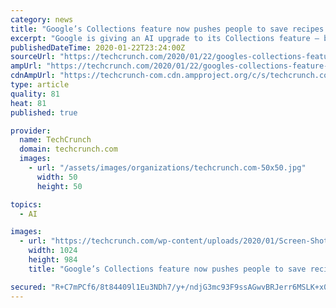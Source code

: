 ```yaml
---
category: news
title: "Google’s Collections feature now pushes people to save recipes & products, using AI"
excerpt: "Google is giving an AI upgrade to its Collections feature — basically, Google’s own take on Pinterest, but built into Google Search. Originally a name given to organizing images, the Collections feature that launched in 2018 let you save for later perusal any type of search result — images, bookmarks or map locations — into groups ..."
publishedDateTime: 2020-01-22T23:24:00Z
sourceUrl: "https://techcrunch.com/2020/01/22/googles-collections-feature-now-pushes-people-to-save-recipes-products-using-a-i/"
ampUrl: "https://techcrunch.com/2020/01/22/googles-collections-feature-now-pushes-people-to-save-recipes-products-using-a-i/amp/"
cdnAmpUrl: "https://techcrunch-com.cdn.ampproject.org/c/s/techcrunch.com/2020/01/22/googles-collections-feature-now-pushes-people-to-save-recipes-products-using-a-i/amp/"
type: article
quality: 81
heat: 81
published: true

provider:
  name: TechCrunch
  domain: techcrunch.com
  images:
    - url: "/assets/images/organizations/techcrunch.com-50x50.jpg"
      width: 50
      height: 50

topics:
  - AI

images:
  - url: "https://techcrunch.com/wp-content/uploads/2020/01/Screen-Shot-2020-01-22-at-4.09.14-PM.png?w=1024"
    width: 1024
    height: 984
    title: "Google’s Collections feature now pushes people to save recipes & products, using AI"

secured: "R+C7mPCf6/8t84409l1Eu3NDh7/y+/ndjG3mc93F9ssAGwvBRJerr6MSLK+x0UjFzZ1PB20oXfSFyih6dU4xUkGXdjRS91y9xiX6FbzDireKoKpFFRoHR8fpHHEcqkaTMJYBVeAEXFJ+xS6mGXam8tNLuXBX7vPl+ep+dXkYNptEVW6yKwGgvVjNRFIRx+WGp1tIw0LqexAMghD06C+zPx4YxabgjZ0q9NE+MD6s1mTY7H435VUSk5Vw6q1L/FOePqiRXIgfSdT+ok/sbNxYiww5pOxIVgiKcVl913k3NR1xVOC8TrSRxoE/vGPbPdK4c7t5PWYRabDAfZUJjyXc44v1qnRyzbChbRM+d+IzpAhVCgVndMqhyQQuHR88BCKeQreK5E0qTU3goADvYku8rJNUx4UcrqXkn0SxBx0Z1d4m09wG0s7tdmnAmyeVJIJIg6LzyeqeB8g/e3+ViDFsxX8ba6X+wAMu+dTMWPe7gpg=;Sz6XDbkkKGvW0X9c8LluCA=="
---
```


